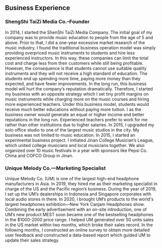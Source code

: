 ---
---

## Business Experience

### ShengShi TaiZi Media Co.–Founder
In 2014, I started the ShenShi TaiZi Media Company. The initial goal of my company was to provide music education to people from the age of 5 and above. Prior to that, I did a one-year excessive market research of the music industry. I found the traditional business operation model was simply providing overpriced music instruments to students and hire less experienced instructors. In this way, these companies can limit the total cost and charge less from their customers while still being profitable. However, the consequence is that students cannot use suitable quality instruments and they will not receive a high standard of education. The students end up spending more time, paying more money than they expected, and have fewer improvements. In the long run, this business model will hurt the company’s reputation dramatically.
Therefore, I started my business with an opposite strategy which I set tiny profit margins on music instruments while charging more on the music courses and hiring more experienced teachers. Under this business model, students would receive much better educations without paying more tuition. I as the business owner would generate an equal or higher income and better reputations in the long run. Experienced teachers prefer to work for me rather than other institutions due to higher salaries. In 2015, I upgraded my solo office studio to one of the largest music studios in the city. 
My business was not limited to music education. In 2015, I started an experimental business project. I initiated Jinan College Musician’s League, which united college musicians and local musicians together. We also organized over 10 music festivals in a year with sponsors like Pepsi Co. China and COFCO Group in Jinan. 

### Unique Melody Co.—Marketing Specialist
Unique Melody Co. (UM) is one of the largest high-end headphone manufacturers in Asia. In 2019, they hired me as their marketing specialist in charge of the US and the Pacific region’s business. During the year of 2019, I set up the UM’s dealerships in Indonesia and Singapore corporates with local audio stores in there. In 2020, I brought UM’s products to the world's largest headphones exhibition—New York Canjam Headphones show. Combining the early advertisement with an on-site introduction, one of UM’s new product MEST soon became one of the bestselling headphones in the $1000-2000 price range. I helped UM generated over 50 units sales in the US market within two months, which broke their sales record. In the following months, I constructed an online survey to obtain more detailed user feedback and constructed a data-based report which guided UM to update their sales strategy.
